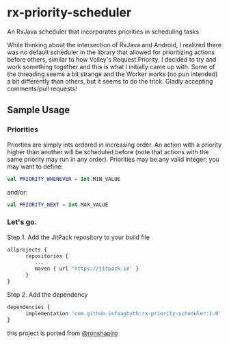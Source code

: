 # rx-priority-scheduler
An RxJava scheduler that incorporates priorities in scheduling tasks

While thinking about the intersection of RxJava and Android, I realized there was no default scheduler in the library that allowed for prioritizing actions before others, similar to how Volley's Request.Priority. I decided to try and work something together and this is what I initially came up with. Some of the threading seems a bit strange and the Worker works (no pun intended) a bit differently than others, but it seems to do the trick. Gladly accepting comments/pull requests!

## Sample Usage

### Priorities

Priorties are simply ints ordered in increasing order. An action with a priority higher than another will be scheduled before (note that actions with the same priority may run in any order). Priorities may be any valid integer; you may want to define:

```kotlin
val PRIORITY_WHENEVER = Int.MIN_VALUE
```

and/or:

```kotlin
val PRIORITY_NEXT = Int.MAX_VALUE
```

### Let's go.

Step 1. Add the JitPack repository to your build file

```javascript
allprojects {
      repositories {
         ...
         maven { url 'https://jitpack.io' }
      }
}
```

Step 2. Add the dependency

```javascript
dependencies {
      implementation 'com.github.isfaaghyth:rx-priority-scheduler:1.0'
}
```


this project is ported from [@ronshapiro](ronshapiro/rxjava-priority-scheduler)
